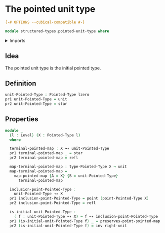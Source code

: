 # The pointed unit type

```agda
{-# OPTIONS --cubical-compatible #-}

module structured-types.pointed-unit-type where
```

<details><summary>Imports</summary>

```agda
open import foundation.dependent-pair-types
open import foundation.identity-types
open import foundation.unit-type
open import foundation.universe-levels

open import structured-types.pointed-homotopies
open import structured-types.pointed-maps
open import structured-types.pointed-types
```

</details>

## Idea

The pointed unit type is the initial pointed type.

## Definition

```agda
unit-Pointed-Type : Pointed-Type lzero
pr1 unit-Pointed-Type = unit
pr2 unit-Pointed-Type = star
```

## Properties

```agda
module _
  {l : Level} (X : Pointed-Type l)
  where

  terminal-pointed-map : X →∗ unit-Pointed-Type
  pr1 terminal-pointed-map _ = star
  pr2 terminal-pointed-map = refl

  map-terminal-pointed-map : type-Pointed-Type X → unit
  map-terminal-pointed-map =
    map-pointed-map {A = X} {B = unit-Pointed-Type}
      terminal-pointed-map

  inclusion-point-Pointed-Type :
    unit-Pointed-Type →∗ X
  pr1 inclusion-point-Pointed-Type = point (point-Pointed-Type X)
  pr2 inclusion-point-Pointed-Type = refl

  is-initial-unit-Pointed-Type :
    ( f : unit-Pointed-Type →∗ X) → f ~∗ inclusion-point-Pointed-Type
  pr1 (is-initial-unit-Pointed-Type f) _ = preserves-point-pointed-map f
  pr2 (is-initial-unit-Pointed-Type f) = inv right-unit
```
